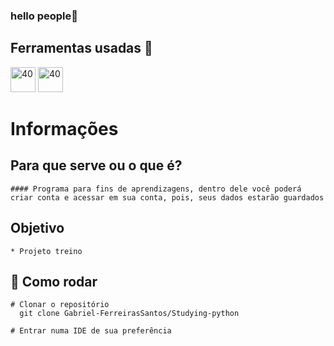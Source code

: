 ### hello people👋

##  Ferramentas usadas 📓
  
<img src="https://icons.iconarchive.com/icons/papirus-team/papirus-apps/256/python-icon.png" alt="40" width="40" height="40" style="max - width:100%;"></img>
<img src="https://user-images.githubusercontent.com/674621/71187801-14e60a80-2280-11ea-94c9-e56576f76baf.png" alt="40" width="40" height="40" style="max - width:100%;"></img>

# Informações
## Para que serve ou o que é?
    #### Programa para fins de aprendizagens, dentro dele você poderá criar conta e acessar em sua conta, pois, seus dados estarão guardados
## Objetivo
    * Projeto treino

## 👷 Como rodar  
```
# Clonar o repositório
  git clone Gabriel-FerreirasSantos/Studying-python
  
# Entrar numa IDE de sua preferência
```
